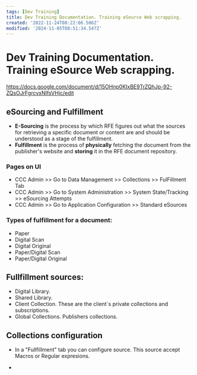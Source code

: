 ```yaml
---
tags: [Dev Training]
title: Dev Training Documentation. Training eSource Web scrapping.
created: '2022-11-24T08:22:06.506Z'
modified: '2024-11-05T08:51:34.547Z'
---
```


# Dev Training Documentation. Training eSource Web scrapping. 
https://docs.google.com/document/d/15OHnp0KIxBE9TrZQhJp-92-ZQsOJrFgrcvxNIfsVHjc/edit

## eSourcing and Fulfillment
- **E-Sourcing** is the process by which RFE figures out what the sources for retrieving a specific document or content are and should be understood as a stage of the fulfillment.
- **Fulfillment** is the process of **physically** fetching the document from the publisher's website and **storing** it in the RFE document repository.


### Pages on UI
- CCC Admin >> Go to Data Management >> Collections >> FulFillment Tab
- CCC Admin >> Go to System Administration >> System State/Tracking >> eSourcing Attempts
- CCC Admin >> Go to Application Configuration >> Standard eSources


### Types of fulfillment for a document:
- Paper
- Digital Scan
- Digital Original
- Paper/Digital Scan
- Paper/Digital Original

## Fullfillment sources:
- Digital Library.
- Shared Library.
- Client Collection. These are the client´s private collections and subscriptions.
- Global Collections. Publishers collections.

## Collections configuration
- In a "Fullfillment" tab you can configure source. This source accept Macros or Regular expresions.

-
